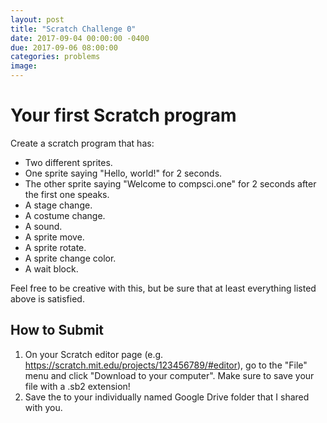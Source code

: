 ```yaml
---
layout: post
title: "Scratch Challenge 0"
date: 2017-09-04 00:00:00 -0400
due: 2017-09-06 08:00:00
categories: problems
image:
---
```


# Your first Scratch program

Create a scratch program that has:
- Two different sprites.
- One sprite saying "Hello, world!" for 2 seconds.
- The other sprite saying "Welcome to compsci.one" for 2 seconds after the first one speaks.
- A stage change.
- A costume change.
- A sound.
- A sprite move.
- A sprite rotate.
- A sprite change color.
- A wait block.

Feel free to be creative with this, but be sure that at least everything listed above is satisfied.

## How to Submit

1. On your Scratch editor page (e.g. https://scratch.mit.edu/projects/123456789/#editor), go to the "File" menu and click "Download to your computer". Make sure to save your file with a .sb2 extension!
2. Save the to your individually named Google Drive folder that I shared with you.
